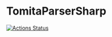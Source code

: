 # TomitaParserSharp

[![Actions Status](https://github.com/DnikitaA/TomitaParserSharp/workflows/Build/badge.svg)](https://github.com/DnikitaA/TomitaParserSharp/actions)
